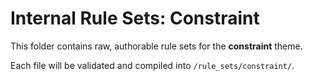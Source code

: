 # Internal Rule Sets: Constraint

This folder contains raw, authorable rule sets for the **constraint** theme.

Each file will be validated and compiled into `/rule_sets/constraint/`.
